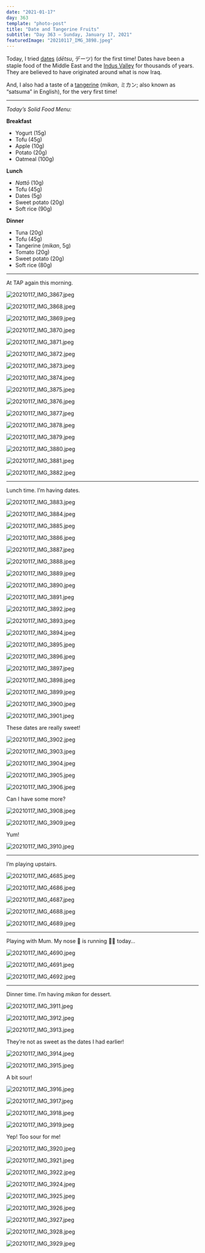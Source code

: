 ```yaml
---
date: "2021-01-17"
day: 363
template: "photo-post"
title: "Date and Tangerine Fruits"
subtitle: "Day 363 – Sunday, January 17, 2021"
featuredImage: "20210117_IMG_3898.jpeg"
---
```


Today, I tried <a href="https://en.wikipedia.org/wiki/Date_palm#Fruits">dates</a> (*dētsu*, デーツ) for the first time! Dates have been a staple food of the Middle East and the <a href="https://en.wikipedia.org/wiki/Indus_River">Indus Valley</a> for thousands of years. They are believed to have originated around what is now Iraq.

And, I also had a taste of a <a href="https://en.wikipedia.org/wiki/Citrus_unshiu">tangerine</a> (*mikan*, ミカン; also known as “satsuma” in English), for the very first time!

<hr />

_Today’s Solid Food Menu:_

**Breakfast**

- Yogurt (15g)
- Tofu (45g)
- Apple (10g)
- Potato (20g)
- Oatmeal (100g)

**Lunch**

- *Nattō* (10g)
- Tofu (45g)
- Dates (5g)
- Sweet potato (20g)
- Soft rice (90g)

**Dinner**

- Tuna (20g)
- Tofu (45g)
- Tangerine (*mikan*, 5g)
- Tomato (20g)
- Sweet potato (20g)
- Soft rice (80g)

<hr />

At TAP again this morning.

![20210117_IMG_3867.jpeg](20210117_IMG_3867.jpeg)

![20210117_IMG_3868.jpeg](20210117_IMG_3868.jpeg)

![20210117_IMG_3869.jpeg](20210117_IMG_3869.jpeg)

![20210117_IMG_3870.jpeg](20210117_IMG_3870.jpeg)

![20210117_IMG_3871.jpeg](20210117_IMG_3871.jpeg)

![20210117_IMG_3872.jpeg](20210117_IMG_3872.jpeg)

![20210117_IMG_3873.jpeg](20210117_IMG_3873.jpeg)

![20210117_IMG_3874.jpeg](20210117_IMG_3874.jpeg)

![20210117_IMG_3875.jpeg](20210117_IMG_3875.jpeg)

![20210117_IMG_3876.jpeg](20210117_IMG_3876.jpeg)

![20210117_IMG_3877.jpeg](20210117_IMG_3877.jpeg)

![20210117_IMG_3878.jpeg](20210117_IMG_3878.jpeg)

![20210117_IMG_3879.jpeg](20210117_IMG_3879.jpeg)

![20210117_IMG_3880.jpeg](20210117_IMG_3880.jpeg)

![20210117_IMG_3881.jpeg](20210117_IMG_3881.jpeg)

![20210117_IMG_3882.jpeg](20210117_IMG_3882.jpeg)

<hr />

Lunch time. I’m having dates. 

![20210117_IMG_3883.jpeg](20210117_IMG_3883.jpeg)

![20210117_IMG_3884.jpeg](20210117_IMG_3884.jpeg)

![20210117_IMG_3885.jpeg](20210117_IMG_3885.jpeg)

![20210117_IMG_3886.jpeg](20210117_IMG_3886.jpeg)

![20210117_IMG_3887.jpeg](20210117_IMG_3887.jpeg)

![20210117_IMG_3888.jpeg](20210117_IMG_3888.jpeg)

![20210117_IMG_3889.jpeg](20210117_IMG_3889.jpeg)

![20210117_IMG_3890.jpeg](20210117_IMG_3890.jpeg)

![20210117_IMG_3891.jpeg](20210117_IMG_3891.jpeg)

![20210117_IMG_3892.jpeg](20210117_IMG_3892.jpeg)

![20210117_IMG_3893.jpeg](20210117_IMG_3893.jpeg)

![20210117_IMG_3894.jpeg](20210117_IMG_3894.jpeg)

![20210117_IMG_3895.jpeg](20210117_IMG_3895.jpeg)

![20210117_IMG_3896.jpeg](20210117_IMG_3896.jpeg)

![20210117_IMG_3897.jpeg](20210117_IMG_3897.jpeg)

![20210117_IMG_3898.jpeg](20210117_IMG_3898.jpeg)

![20210117_IMG_3899.jpeg](20210117_IMG_3899.jpeg)

![20210117_IMG_3900.jpeg](20210117_IMG_3900.jpeg)

![20210117_IMG_3901.jpeg](20210117_IMG_3901.jpeg)

These dates are really sweet!

![20210117_IMG_3902.jpeg](20210117_IMG_3902.jpeg)

![20210117_IMG_3903.jpeg](20210117_IMG_3903.jpeg)

![20210117_IMG_3904.jpeg](20210117_IMG_3904.jpeg)

![20210117_IMG_3905.jpeg](20210117_IMG_3905.jpeg)

![20210117_IMG_3906.jpeg](20210117_IMG_3906.jpeg)

Can I have some more?

![20210117_IMG_3908.jpeg](20210117_IMG_3908.jpeg)

![20210117_IMG_3909.jpeg](20210117_IMG_3909.jpeg)

Yum!

![20210117_IMG_3910.jpeg](20210117_IMG_3910.jpeg)

<hr />

I’m playing upstairs.

![20210117_IMG_4685.jpeg](20210117_IMG_4685.jpeg)

![20210117_IMG_4686.jpeg](20210117_IMG_4686.jpeg)

![20210117_IMG_4687.jpeg](20210117_IMG_4687.jpeg)

![20210117_IMG_4688.jpeg](20210117_IMG_4688.jpeg)

![20210117_IMG_4689.jpeg](20210117_IMG_4689.jpeg)

<hr />

Playing with Mum. My nose 👃 is running 🏃‍♂️ today…

![20210117_IMG_4690.jpeg](20210117_IMG_4690.jpeg)

![20210117_IMG_4691.jpeg](20210117_IMG_4691.jpeg)

![20210117_IMG_4692.jpeg](20210117_IMG_4692.jpeg)

<hr />

Dinner time. I’m having *mikan* for dessert. 

![20210117_IMG_3911.jpeg](20210117_IMG_3911.jpeg)

![20210117_IMG_3912.jpeg](20210117_IMG_3912.jpeg)

![20210117_IMG_3913.jpeg](20210117_IMG_3913.jpeg)

They’re not as sweet as the dates I had earlier!

![20210117_IMG_3914.jpeg](20210117_IMG_3914.jpeg)

![20210117_IMG_3915.jpeg](20210117_IMG_3915.jpeg)

A bit sour!

![20210117_IMG_3916.jpeg](20210117_IMG_3916.jpeg)

![20210117_IMG_3917.jpeg](20210117_IMG_3917.jpeg)

![20210117_IMG_3918.jpeg](20210117_IMG_3918.jpeg)

![20210117_IMG_3919.jpeg](20210117_IMG_3919.jpeg)

Yep! Too sour for me!

![20210117_IMG_3920.jpeg](20210117_IMG_3920.jpeg)

![20210117_IMG_3921.jpeg](20210117_IMG_3921.jpeg)

![20210117_IMG_3922.jpeg](20210117_IMG_3922.jpeg)

![20210117_IMG_3924.jpeg](20210117_IMG_3924.jpeg)

![20210117_IMG_3925.jpeg](20210117_IMG_3925.jpeg)

![20210117_IMG_3926.jpeg](20210117_IMG_3926.jpeg)

![20210117_IMG_3927.jpeg](20210117_IMG_3927.jpeg)

![20210117_IMG_3928.jpeg](20210117_IMG_3928.jpeg)

![20210117_IMG_3929.jpeg](20210117_IMG_3929.jpeg)
